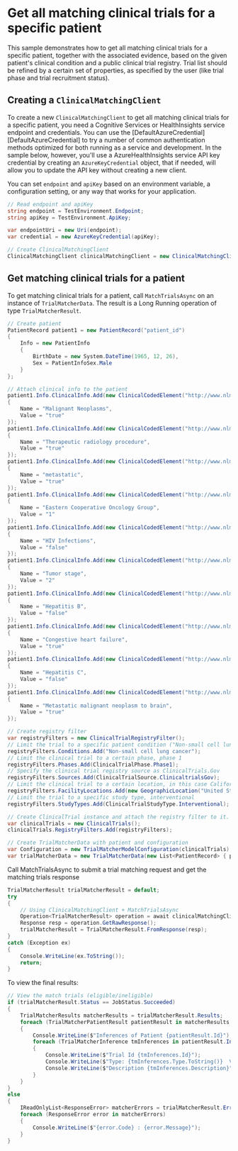 # Get all matching clinical trials for a specific patient
This sample demonstrates how to get all matching clinical trials for a specific patient, together with the associated evidence, based on the given patient's clinical condition and a public clinical trial registry. Trial list should be refined by a certain set of properties, as specified by the user (like trial phase and trial recruitment status).

## Creating a `ClinicalMatchingClient`

To create a new `ClinicalMatchingClient` to get all matching clinical trials for a specific patient, you need a Cognitive Services or HealthInsights service endpoint and credentials.  You can use the [DefaultAzureCredential][DefaultAzureCredential] to try a number of common authentication methods optimized for both running as a service and development.  In the sample below, however, you'll use a AzureHealthInsights service API key credential by creating an `AzureKeyCredential` object, that if needed, will allow you to update the API key without creating a new client.

You can set `endpoint` and `apiKey` based on an environment variable, a configuration setting, or any way that works for your application.

```C# Snippet:CreateClinicalMatchingClient
// Read endpoint and apiKey
string endpoint = TestEnvironment.Endpoint;
string apiKey = TestEnvironment.ApiKey;

var endpointUri = new Uri(endpoint);
var credential = new AzureKeyCredential(apiKey);

// Create ClinicalMatchingClient
ClinicalMatchingClient clinicalMatchingClient = new ClinicalMatchingClient(endpointUri, credential);
```

## Get matching clinical trials for a patient

To get matching clinical trials for a patient, call `MatchTrialsAsync` on an instance of `TrialMatcherData`.  The result is a Long Running operation of type `TrialMatcherResult`.

```C# Snippet:HealthInsightsTrialMatcherCreateTrialMatcherData
// Create patient
PatientRecord patient1 = new PatientRecord("patient_id")
{
    Info = new PatientInfo
    {
        BirthDate = new System.DateTime(1965, 12, 26),
        Sex = PatientInfoSex.Male
    }
};

// Attach clinical info to the patient
patient1.Info.ClinicalInfo.Add(new ClinicalCodedElement("http://www.nlm.nih.gov/research/umls", "C0006826")
{
    Name = "Malignant Neoplasms",
    Value = "true"
});
patient1.Info.ClinicalInfo.Add(new ClinicalCodedElement("http://www.nlm.nih.gov/research/umls", "C1522449")
{
    Name = "Therapeutic radiology procedure",
    Value = "true"
});
patient1.Info.ClinicalInfo.Add(new ClinicalCodedElement("http://www.nlm.nih.gov/research/umls", "METASTATIC")
{
    Name = "metastatic",
    Value = "true"
});
patient1.Info.ClinicalInfo.Add(new ClinicalCodedElement("http://www.nlm.nih.gov/research/umls", "C1512162")
{
    Name = "Eastern Cooperative Oncology Group",
    Value = "1"
});
patient1.Info.ClinicalInfo.Add(new ClinicalCodedElement("http://www.nlm.nih.gov/research/umls", "C0019693")
{
    Name = "HIV Infections",
    Value = "false"
});
patient1.Info.ClinicalInfo.Add(new ClinicalCodedElement("http://www.nlm.nih.gov/research/umls", "C1300072")
{
    Name = "Tumor stage",
    Value = "2"
});
patient1.Info.ClinicalInfo.Add(new ClinicalCodedElement("http://www.nlm.nih.gov/research/umls", "C0019163")
{
    Name = "Hepatitis B",
    Value = "false"
});
patient1.Info.ClinicalInfo.Add(new ClinicalCodedElement("http://www.nlm.nih.gov/research/umls", "C0018802")
{
    Name = "Congestive heart failure",
    Value = "true"
});
patient1.Info.ClinicalInfo.Add(new ClinicalCodedElement("http://www.nlm.nih.gov/research/umls", "C0019196")
{
    Name = "Hepatitis C",
    Value = "false"
});
patient1.Info.ClinicalInfo.Add(new ClinicalCodedElement("http://www.nlm.nih.gov/research/umls", "C0220650")
{
    Name = "Metastatic malignant neoplasm to brain",
    Value = "true"
});

// Create registry filter
var registryFilters = new ClinicalTrialRegistryFilter();
// Limit the trial to a specific patient condition ("Non-small cell lung cancer")
registryFilters.Conditions.Add("Non-small cell lung cancer");
// Limit the clinical trial to a certain phase, phase 1
registryFilters.Phases.Add(ClinicalTrialPhase.Phase1);
// Specify the clinical trial registry source as ClinicalTrials.Gov
registryFilters.Sources.Add(ClinicalTrialSource.ClinicaltrialsGov);
// Limit the clinical trial to a certain location, in this case California, USA
registryFilters.FacilityLocations.Add(new GeographicLocation("United States") { State = "Arizona" , City = "Gilbert" });
// Limit the trial to a specific study type, interventional
registryFilters.StudyTypes.Add(ClinicalTrialStudyType.Interventional);

// Create ClinicalTrial instance and attach the registry filter to it.
var clinicalTrials = new ClinicalTrials();
clinicalTrials.RegistryFilters.Add(registryFilters);

// Create TrialMatcherData with patient and configuration
var Configuration = new TrialMatcherModelConfiguration(clinicalTrials);
var trialMatcherData = new TrialMatcherData(new List<PatientRecord> { patient1 }) { Configuration = Configuration };
```

Call MatchTrialsAsync to submit a trial matching request and get the matching trials response

```C# Snippet:HealthInsightsClinicalMatchingMatchTrialsAsync
TrialMatcherResult trialMatcherResult = default;
try
{
    // Using ClinicalMatchingClient + MatchTrialsAsync
    Operation<TrialMatcherResult> operation = await clinicalMatchingClient.MatchTrialsAsync(WaitUntil.Completed, trialMatcherData);
    Response resp = operation.GetRawResponse();
    trialMatcherResult = TrialMatcherResult.FromResponse(resp);
}
catch (Exception ex)
{
    Console.WriteLine(ex.ToString());
    return;
}
```

To view the final results:

```C# Snippet:HealthInsightsTrialMatcherMatchTrialsAsyncViewResults
// View the match trials (eligible/ineligible)
if (trialMatcherResult.Status == JobStatus.Succeeded)
{
    TrialMatcherResults matcherResults = trialMatcherResult.Results;
    foreach (TrialMatcherPatientResult patientResult in matcherResults.Patients)
    {
        Console.WriteLine($"Inferences of Patient {patientResult.Id}");
        foreach (TrialMatcherInference tmInferences in patientResult.Inferences)
        {
            Console.WriteLine($"Trial Id {tmInferences.Id}");
            Console.WriteLine($"Type: {tmInferences.Type.ToString()}  Value: {tmInferences.Value}");
            Console.WriteLine($"Description {tmInferences.Description}");
        }
    }
}
else
{
    IReadOnlyList<ResponseError> matcherErrors = trialMatcherResult.Errors;
    foreach (ResponseError error in matcherErrors)
    {
        Console.WriteLine($"{error.Code} : {error.Message}");
    }
}
```
